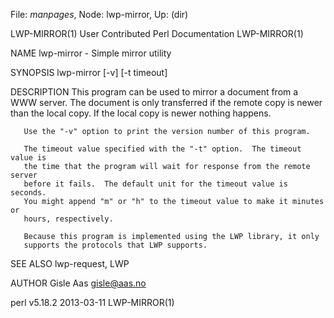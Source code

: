 File: *manpages*,  Node: lwp-mirror,  Up: (dir)

LWP-MIRROR(1)         User Contributed Perl Documentation        LWP-MIRROR(1)



NAME
       lwp-mirror - Simple mirror utility

SYNOPSIS
        lwp-mirror [-v] [-t timeout] <url> <local file>

DESCRIPTION
       This program can be used to mirror a document from a WWW server.  The
       document is only transferred if the remote copy is newer than the local
       copy.  If the local copy is newer nothing happens.

       Use the "-v" option to print the version number of this program.

       The timeout value specified with the "-t" option.  The timeout value is
       the time that the program will wait for response from the remote server
       before it fails.  The default unit for the timeout value is seconds.
       You might append "m" or "h" to the timeout value to make it minutes or
       hours, respectively.

       Because this program is implemented using the LWP library, it only
       supports the protocols that LWP supports.

SEE ALSO
       lwp-request, LWP

AUTHOR
       Gisle Aas <gisle@aas.no>



perl v5.18.2                      2013-03-11                     LWP-MIRROR(1)
